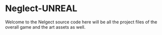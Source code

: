# Neglect-UNREAL
Welcome to the Nelgect source code here will be all the project files of the overall game and the art assets as well.
